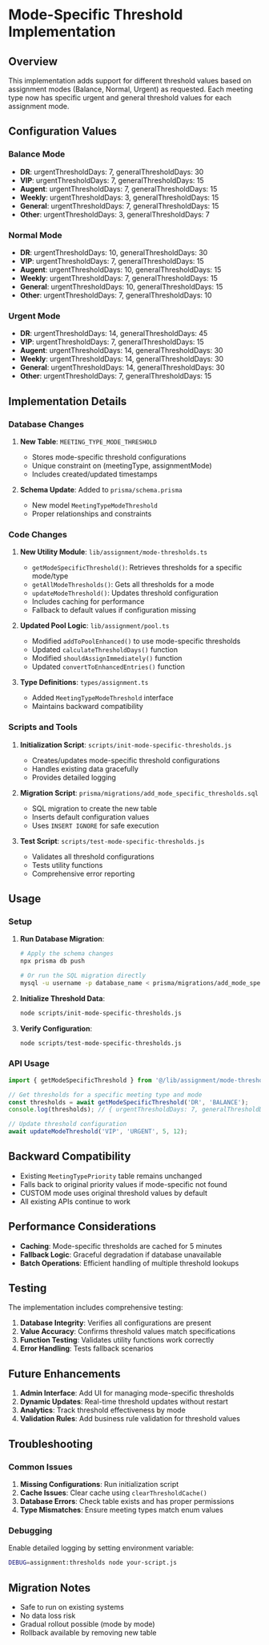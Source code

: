 # Mode-Specific Threshold Implementation

## Overview

This implementation adds support for different threshold values based on assignment modes (Balance, Normal, Urgent) as requested. Each meeting type now has specific urgent and general threshold values for each assignment mode.

## Configuration Values

### Balance Mode
- **DR**: urgentThresholdDays: 7, generalThresholdDays: 30
- **VIP**: urgentThresholdDays: 7, generalThresholdDays: 15
- **Augent**: urgentThresholdDays: 7, generalThresholdDays: 15
- **Weekly**: urgentThresholdDays: 3, generalThresholdDays: 15
- **General**: urgentThresholdDays: 7, generalThresholdDays: 15
- **Other**: urgentThresholdDays: 3, generalThresholdDays: 7

### Normal Mode
- **DR**: urgentThresholdDays: 10, generalThresholdDays: 30
- **VIP**: urgentThresholdDays: 7, generalThresholdDays: 15
- **Augent**: urgentThresholdDays: 10, generalThresholdDays: 15
- **Weekly**: urgentThresholdDays: 7, generalThresholdDays: 15
- **General**: urgentThresholdDays: 10, generalThresholdDays: 15
- **Other**: urgentThresholdDays: 7, generalThresholdDays: 10

### Urgent Mode
- **DR**: urgentThresholdDays: 14, generalThresholdDays: 45
- **VIP**: urgentThresholdDays: 7, generalThresholdDays: 15
- **Augent**: urgentThresholdDays: 14, generalThresholdDays: 30
- **Weekly**: urgentThresholdDays: 14, generalThresholdDays: 30
- **General**: urgentThresholdDays: 14, generalThresholdDays: 30
- **Other**: urgentThresholdDays: 7, generalThresholdDays: 15

## Implementation Details

### Database Changes

1. **New Table**: `MEETING_TYPE_MODE_THRESHOLD`
   - Stores mode-specific threshold configurations
   - Unique constraint on (meetingType, assignmentMode)
   - Includes created/updated timestamps

2. **Schema Update**: Added to `prisma/schema.prisma`
   - New model `MeetingTypeModeThreshold`
   - Proper relationships and constraints

### Code Changes

1. **New Utility Module**: `lib/assignment/mode-thresholds.ts`
   - `getModeSpecificThreshold()`: Retrieves thresholds for a specific mode/type
   - `getAllModeThresholds()`: Gets all thresholds for a mode
   - `updateModeThreshold()`: Updates threshold configuration
   - Includes caching for performance
   - Fallback to default values if configuration missing

2. **Updated Pool Logic**: `lib/assignment/pool.ts`
   - Modified `addToPoolEnhanced()` to use mode-specific thresholds
   - Updated `calculateThresholdDays()` function
   - Modified `shouldAssignImmediately()` function
   - Updated `convertToEnhancedEntries()` function

3. **Type Definitions**: `types/assignment.ts`
   - Added `MeetingTypeModeThreshold` interface
   - Maintains backward compatibility

### Scripts and Tools

1. **Initialization Script**: `scripts/init-mode-specific-thresholds.js`
   - Creates/updates mode-specific threshold configurations
   - Handles existing data gracefully
   - Provides detailed logging

2. **Migration Script**: `prisma/migrations/add_mode_specific_thresholds.sql`
   - SQL migration to create the new table
   - Inserts default configuration values
   - Uses `INSERT IGNORE` for safe execution

3. **Test Script**: `scripts/test-mode-specific-thresholds.js`
   - Validates all threshold configurations
   - Tests utility functions
   - Comprehensive error reporting

## Usage

### Setup

1. **Run Database Migration**:
   ```bash
   # Apply the schema changes
   npx prisma db push
   
   # Or run the SQL migration directly
   mysql -u username -p database_name < prisma/migrations/add_mode_specific_thresholds.sql
   ```

2. **Initialize Threshold Data**:
   ```bash
   node scripts/init-mode-specific-thresholds.js
   ```

3. **Verify Configuration**:
   ```bash
   node scripts/test-mode-specific-thresholds.js
   ```

### API Usage

```typescript
import { getModeSpecificThreshold } from '@/lib/assignment/mode-thresholds';

// Get thresholds for a specific meeting type and mode
const thresholds = await getModeSpecificThreshold('DR', 'BALANCE');
console.log(thresholds); // { urgentThresholdDays: 7, generalThresholdDays: 30 }

// Update threshold configuration
await updateModeThreshold('VIP', 'URGENT', 5, 12);
```

## Backward Compatibility

- Existing `MeetingTypePriority` table remains unchanged
- Falls back to original priority values if mode-specific not found
- CUSTOM mode uses original threshold values by default
- All existing APIs continue to work

## Performance Considerations

- **Caching**: Mode-specific thresholds are cached for 5 minutes
- **Fallback Logic**: Graceful degradation if database unavailable
- **Batch Operations**: Efficient handling of multiple threshold lookups

## Testing

The implementation includes comprehensive testing:

1. **Database Integrity**: Verifies all configurations are present
2. **Value Accuracy**: Confirms threshold values match specifications
3. **Function Testing**: Validates utility functions work correctly
4. **Error Handling**: Tests fallback scenarios

## Future Enhancements

1. **Admin Interface**: Add UI for managing mode-specific thresholds
2. **Dynamic Updates**: Real-time threshold updates without restart
3. **Analytics**: Track threshold effectiveness by mode
4. **Validation Rules**: Add business rule validation for threshold values

## Troubleshooting

### Common Issues

1. **Missing Configurations**: Run initialization script
2. **Cache Issues**: Clear cache using `clearThresholdCache()`
3. **Database Errors**: Check table exists and has proper permissions
4. **Type Mismatches**: Ensure meeting types match enum values

### Debugging

Enable detailed logging by setting environment variable:
```bash
DEBUG=assignment:thresholds node your-script.js
```

## Migration Notes

- Safe to run on existing systems
- No data loss risk
- Gradual rollout possible (mode by mode)
- Rollback available by removing new table